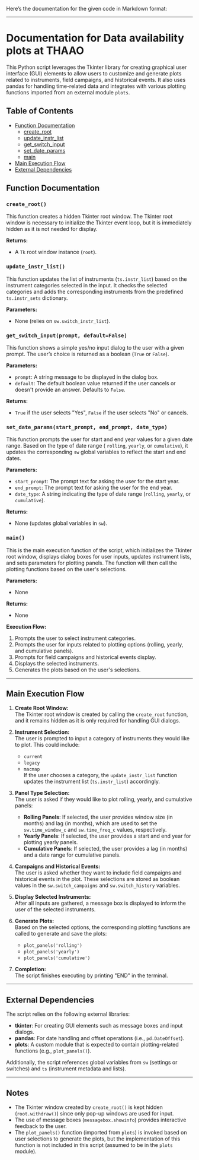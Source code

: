Here’s the documentation for the given code in Markdown format:

---

# Documentation for Data availability plots at THAAO

This Python script leverages the Tkinter library for creating graphical user interface (GUI) elements to allow users to
customize and generate plots related to instruments, field campaigns, and historical events. It also uses pandas for
handling time-related data and integrates with various plotting functions imported from an external module `plots`.

## Table of Contents

- [Function Documentation](#function-documentation)
    - [create_root](#create_root)
    - [update_instr_list](#update_instr_list)
    - [get_switch_input](#get_switch_input)
    - [set_date_params](#set_date_params)
    - [main](#main)
- [Main Execution Flow](#main-execution-flow)
- [External Dependencies](#external-dependencies)

## Function Documentation

### `create_root()`

This function creates a hidden Tkinter root window. The Tkinter root window is necessary to initialize the Tkinter event
loop, but it is immediately hidden as it is not needed for display.

**Returns:**

- A `Tk` root window instance (`root`).

### `update_instr_list()`

This function updates the list of instruments (`ts.instr_list`) based on the instrument categories selected in the
input. It checks the selected categories and adds the corresponding instruments from the predefined `ts.instr_sets`
dictionary.

**Parameters:**

- None (relies on `sw.switch_instr_list`).

### `get_switch_input(prompt, default=False)`

This function shows a simple yes/no input dialog to the user with a given prompt. The user’s choice is returned as a
boolean (`True` or `False`).

**Parameters:**

- `prompt`: A string message to be displayed in the dialog box.
- `default`: The default boolean value returned if the user cancels or doesn't provide an answer. Defaults to `False`.

**Returns:**

- `True` if the user selects "Yes", `False` if the user selects "No" or cancels.

### `set_date_params(start_prompt, end_prompt, date_type)`

This function prompts the user for start and end year values for a given date range. Based on the type of date range (
`rolling`, `yearly`, or `cumulative`), it updates the corresponding `sw` global variables to reflect the start and end
dates.

**Parameters:**

- `start_prompt`: The prompt text for asking the user for the start year.
- `end_prompt`: The prompt text for asking the user for the end year.
- `date_type`: A string indicating the type of date range (`rolling`, `yearly`, or `cumulative`).

**Returns:**

- None (updates global variables in `sw`).

### `main()`

This is the main execution function of the script, which initializes the Tkinter root window, displays dialog boxes for
user inputs, updates instrument lists, and sets parameters for plotting panels. The function will then call the plotting
functions based on the user's selections.

**Parameters:**

- None

**Returns:**

- None

**Execution Flow:**

1. Prompts the user to select instrument categories.
2. Prompts the user for inputs related to plotting options (rolling, yearly, and cumulative panels).
3. Prompts for field campaigns and historical events display.
4. Displays the selected instruments.
5. Generates the plots based on the user's selections.

---

## Main Execution Flow

1. **Create Root Window:**  
   The Tkinter root window is created by calling the `create_root` function, and it remains hidden as it is only
   required for handling GUI dialogs.

2. **Instrument Selection:**  
   The user is prompted to input a category of instruments they would like to plot. This could include:
    - `current`
    - `legacy`
    - `macmap`  
      If the user chooses a category, the `update_instr_list` function updates the instrument list (`ts.instr_list`)
      accordingly.

3. **Panel Type Selection:**  
   The user is asked if they would like to plot rolling, yearly, and cumulative panels:
    - **Rolling Panels**: If selected, the user provides window size (in months) and lag (in months), which are used to
      set the `sw.time_window_c` and `sw.time_freq_c` values, respectively.
    - **Yearly Panels**: If selected, the user provides a start and end year for plotting yearly panels.
    - **Cumulative Panels**: If selected, the user provides a lag (in months) and a date range for cumulative panels.

4. **Campaigns and Historical Events:**  
   The user is asked whether they want to include field campaigns and historical events in the plot. These selections
   are stored as boolean values in the `sw.switch_campaigns` and `sw.switch_history` variables.

5. **Display Selected Instruments:**  
   After all inputs are gathered, a message box is displayed to inform the user of the selected instruments.

6. **Generate Plots:**  
   Based on the selected options, the corresponding plotting functions are called to generate and save the plots:
    - `plot_panels('rolling')`
    - `plot_panels('yearly')`
    - `plot_panels('cumulative')`

7. **Completion:**  
   The script finishes executing by printing "END" in the terminal.

---

## External Dependencies

The script relies on the following external libraries:

- **tkinter**: For creating GUI elements such as message boxes and input dialogs.
- **pandas**: For date handling and offset operations (i.e., `pd.DateOffset`).
- **plots**: A custom module that is expected to contain plotting-related functions (e.g., `plot_panels()`).

Additionally, the script references global variables from `sw` (settings or switches) and `ts` (instrument metadata and
lists).

---

## Notes

- The Tkinter window created by `create_root()` is kept hidden (`root.withdraw()`) since only pop-up windows are used
  for input.
- The use of message boxes (`messagebox.showinfo`) provides interactive feedback to the user.
- The `plot_panels()` function (imported from `plots`) is invoked based on user selections to generate the plots, but
  the implementation of this function is not included in this script (assumed to be in the `plots` module).
